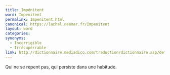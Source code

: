 ```yaml
---
title: Impénitent
word: Impénitent
permalink: Impenitent.html
canonical: https://lachal.neamar.fr/Impenitent
layout: word
categories:
synonyms:
  - Incorrigible
  - Irrécupérrable
link: http://dictionnaire.mediadico.com/traduction/dictionnaire.asp/definition/impenitent/2007
---
```


Qui ne se repent pas, qui persiste dans une habitude.

